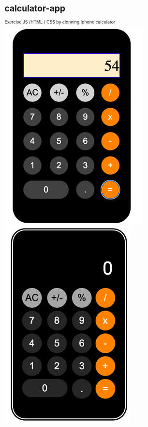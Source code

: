 # calculator-app

Exercise JS /HTML / CSS by clonning Iphone calculator

![calculator](images/readme/calculator.png)
![calculator2](images/readme/calculator2.png)
